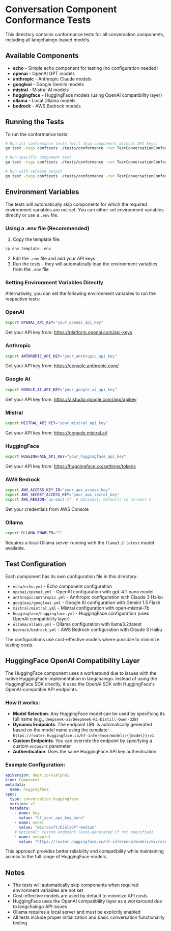 # Conversation Component Conformance Tests

This directory contains conformance tests for all conversation components, including all langchaingo-based models.

## Available Components

- **echo** - Simple echo component for testing (no configuration needed)
- **openai** - OpenAI GPT models
- **anthropic** - Anthropic Claude models  
- **googleai** - Google Gemini models
- **mistral** - Mistral AI models
- **huggingface** - HuggingFace models (using OpenAI compatibility layer)
- **ollama** - Local Ollama models
- **bedrock** - AWS Bedrock models

## Running the Tests

To run the conformance tests:

```bash
# Run all conformance tests (will skip components without API keys)
go test -tags conftests ./tests/conformance -run TestConversationConformance -timeout 30s

# Run specific component test
go test -tags conftests ./tests/conformance -run TestConversationConformance/openai -timeout 30s

# Run with verbose output
go test -tags conftests ./tests/conformance -run TestConversationConformance -v -timeout 30s
```

## Environment Variables

The tests will automatically skip components for which the required environment variables are not set. You can either set environment variables directly or use a `.env` file.

### Using a .env file (Recommended)

1. Copy the template file:
```bash
cp env.template .env
```

2. Edit the `.env` file and add your API keys
3. Run the tests - they will automatically load the environment variables from the `.env` file

### Setting Environment Variables Directly

Alternatively, you can set the following environment variables to run the respective tests:

### OpenAI
```bash
export OPENAI_API_KEY="your_openai_api_key"
```
Get your API key from: https://platform.openai.com/api-keys

### Anthropic
```bash
export ANTHROPIC_API_KEY="your_anthropic_api_key"
```
Get your API key from: https://console.anthropic.com/

### Google AI
```bash
export GOOGLE_AI_API_KEY="your_google_ai_api_key"
```
Get your API key from: https://aistudio.google.com/app/apikey

### Mistral
```bash
export MISTRAL_API_KEY="your_mistral_api_key"
```
Get your API key from: https://console.mistral.ai/

### HuggingFace
```bash
export HUGGINGFACE_API_KEY="your_huggingface_api_key"
```
Get your API key from: https://huggingface.co/settings/tokens

### AWS Bedrock
```bash
export AWS_ACCESS_KEY_ID="your_aws_access_key"
export AWS_SECRET_ACCESS_KEY="your_aws_secret_key"
export AWS_REGION="us-east-1"  # Optional, defaults to us-east-1
```
Get your credentials from AWS Console

### Ollama
```bash
export OLLAMA_ENABLED="1"
```
Requires a local Ollama server running with the `llama3.2:latest` model available.

## Test Configuration

Each component has its own configuration file in this directory:

- `echo/echo.yml` - Echo component configuration
- `openai/openai.yml` - OpenAI configuration with gpt-4.1-nano model
- `anthropic/anthropic.yml` - Anthropic configuration with Claude 3 Haiku
- `googleai/googleai.yml` - Google AI configuration with Gemini 1.5 Flash
- `mistral/mistral.yml` - Mistral configuration with open-mistral-7b
- `huggingface/huggingface.yml` - HuggingFace configuration (uses OpenAI compatibility layer)
- `ollama/ollama.yml` - Ollama configuration with llama3.2:latest
- `bedrock/bedrock.yml` - AWS Bedrock configuration with Claude 3 Haiku

The configurations use cost-effective models where possible to minimize testing costs.

## HuggingFace OpenAI Compatibility Layer

The HuggingFace component uses a workaround due to issues with the native HuggingFace implementation in langchaingo. Instead of using the HuggingFace SDK directly, it uses the OpenAI SDK with HuggingFace's OpenAI-compatible API endpoints.

### How it works:
- **Model Selection**: Any HuggingFace model can be used by specifying its full name (e.g., `deepseek-ai/DeepSeek-R1-Distill-Qwen-32B`)
- **Dynamic Endpoints**: The endpoint URL is automatically generated based on the model name using the template: `https://router.huggingface.co/hf-inference/models/{{model}}/v1`
- **Custom Endpoints**: You can override the endpoint by specifying a custom `endpoint` parameter
- **Authentication**: Uses the same HuggingFace API key authentication

### Example Configuration:
```yaml
apiVersion: dapr.io/v1alpha1
kind: Component
metadata:
  name: huggingface
spec:
  type: conversation.huggingface
  version: v1
  metadata:
    - name: key
      value: "hf_your_api_key_here"
    - name: model
      value: "microsoft/DialoGPT-medium"
    # Optional: custom endpoint (auto-generated if not specified)
    - name: endpoint
      value: "https://router.huggingface.co/hf-inference/models/microsoft/DialoGPT-medium/v1"
```

This approach provides better reliability and compatibility while maintaining access to the full range of HuggingFace models.

## Notes

- The tests will automatically skip components when required environment variables are not set
- Cost-effective models are used by default to minimize API costs
- HuggingFace uses the OpenAI compatibility layer as a workaround due to langchaingo API issues
- Ollama requires a local server and must be explicitly enabled
- All tests include proper initialization and basic conversation functionality testing 